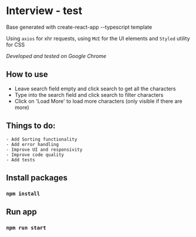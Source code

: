# Interview - test

Base generated with create-react-app --typescript template

Using `axios` for xhr requests, using `MUI` for the UI elements and `Styled` utility for CSS

_Developed and tested on Google Chrome_

## How to use

- Leave search field empty and click search to get all the characters
- Type into the search field and click search to filter characters
- Click on 'Load More' to load more characters (only visible if there are more)

## Things to do:

    - Add Sorting functionality
    - Add error handling
    - Improve UI and responsivity
    - Improve code quality
    - Add tests

## Install packages

### `npm install`

## Run app

### `npm run start`
